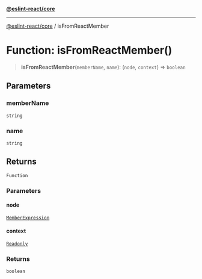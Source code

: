 [**@eslint-react/core**](../README.md)

***

[@eslint-react/core](../README.md) / isFromReactMember

# Function: isFromReactMember()

> **isFromReactMember**(`memberName`, `name`): (`node`, `context`) => `boolean`

## Parameters

### memberName

`string`

### name

`string`

## Returns

`Function`

### Parameters

#### node

[`MemberExpression`](../-internal-/type-aliases/MemberExpression.md)

#### context

[`Readonly`](../-internal-/type-aliases/Readonly.md)

### Returns

`boolean`
